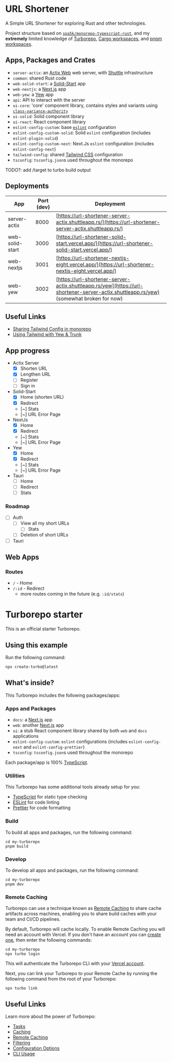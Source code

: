 # URL Shortener

A Simple URL Shortener for exploring Rust and other technologies.

Project structure based on [`spa5k/monorepo-typescript-rust`](https://github.com/spa5k/monorepo-typescript-rust), and my **extremely**
limited knowledge of
[Turborepo](https://turbo.build/repo),
[Cargo workspaces](https://doc.rust-lang.org/book/ch14-03-cargo-workspaces.html),
and
[pnpm workspaces](https://pnpm.io/workspaces).

## Apps, Packages and Crates

- `server-actix`: an [Actix Web](https://actix.rs/) web server, with [Shuttle](https://www.shuttle.rs/) infrastructure
- `common`: shared Rust code
- `web-solid-start`: a [Solid-Start](https://start.solidjs.com/) app
- `web-nextjs`: a [Next.js](https://nextjs.org/) app
- `web-yew`: a [Yew](https://yew.rs/) app
- `api`: API to interact with the server
- `ui-core`: 'core' component library, contains styles and variants using [`class-variance-authority`](https://cva.style/)
- `ui-solid`: Solid component library
- `ui-react`: React component library
- `eslint-config-custom`: base [`eslint`](https://eslint.org/) configuration
- `eslint-config-custom-solid`: Solid `eslint` configuration (includes `eslint-plugin-solid`)
- `eslint-config-custom-next`: Next.Js `eslint` configuration (includes `eslint-config-next`)
- `tailwind-config`: shared [Tailwind CSS](https://tailwindcss.com/) configuration
- `tsconfig`: `tsconfig.json`s used throughout the monorepo

TODO?: add /target to turbo build output

## Deployments

| App             | Port (dev) | Deployment                                                                                                                             |
|-----------------|------------|----------------------------------------------------------------------------------------------------------------------------------------|
| server-actix    | 8000       | [https://url-shortener-server-actix.shuttleapp.rs/](https://url-shortener-server-actix.shuttleapp.rs/)                                 |
| web-solid-start | 3000       | [https://url-shortener-solid-start.vercel.app/](https://url-shortener-solid-start.vercel.app/)                                         |
| web-nextjs      | 3001       | [https://url-shortener-nextjs-eight.vercel.app/](https://url-shortener-nextjs-eight.vercel.app/)                                       |
| web-yew         | 3002       | [https://url-shortener-server-actix.shuttleapp.rs/yew](https://url-shortener-server-actix.shuttleapp.rs/yew) (somewhat broken for now) |

## Useful Links

- [Sharing Tailwind Config in monorepo](https://github.com/vercel/turbo/tree/main/examples/with-tailwind)
- [Using Tailwind with Yew & Trunk](https://dev.to/arctic_hen7/how-to-set-up-tailwind-css-with-yew-and-trunk-il9)

## App progress

- Actix Server
  - [x] Shorten URL
  - [x] Lengthen URL
  - [ ] Register
  - [ ] Sign in
- Solid-Start
  - [x] Home (shorten URL)
  - [x] Redirect
  - [~] Stats
  - [~] URL Error Page
- NextJs
  - [x] Home
  - [x] Redirect
  - [~] Stats
  - [~] URL Error Page
- Yew
  - [x] Home
  - [x] Redirect
  - [~] Stats
  - [~] URL Error Page
- Tauri
  - [ ] Home
  - [ ] Redirect
  - [ ] Stats

### Roadmap

- [ ] Auth
  - [ ] View all my short URLs
    - [ ] Stats
  - [ ] Deletion of short URLs
- [ ] Tauri

## Web Apps

### Routes

- `/` - Home
- `/:id` - Redirect
  - more routes coming in the future (e.g. `:id/stats`)

# Turborepo starter

This is an official starter Turborepo.

## Using this example

Run the following command:

```sh
npx create-turbo@latest
```

## What's inside?

This Turborepo includes the following packages/apps:

### Apps and Packages

- `docs`: a [Next.js](https://nextjs.org/) app
- `web`: another [Next.js](https://nextjs.org/) app
- `ui`: a stub React component library shared by both `web` and `docs` applications
- `eslint-config-custom`: `eslint` configurations (includes `eslint-config-next` and `eslint-config-prettier`)
- `tsconfig`: `tsconfig.json`s used throughout the monorepo

Each package/app is 100% [TypeScript](https://www.typescriptlang.org/).

### Utilities

This Turborepo has some additional tools already setup for you:

- [TypeScript](https://www.typescriptlang.org/) for static type checking
- [ESLint](https://eslint.org/) for code linting
- [Prettier](https://prettier.io) for code formatting

### Build

To build all apps and packages, run the following command:

```
cd my-turborepo
pnpm build
```

### Develop

To develop all apps and packages, run the following command:

```
cd my-turborepo
pnpm dev
```

### Remote Caching

Turborepo can use a technique known as [Remote Caching](https://turbo.build/repo/docs/core-concepts/remote-caching) to share cache artifacts across machines, enabling you to share build caches with your team and CI/CD pipelines.

By default, Turborepo will cache locally. To enable Remote Caching you will need an account with Vercel. If you don't have an account you can [create one](https://vercel.com/signup), then enter the following commands:

```
cd my-turborepo
npx turbo login
```

This will authenticate the Turborepo CLI with your [Vercel account](https://vercel.com/docs/concepts/personal-accounts/overview).

Next, you can link your Turborepo to your Remote Cache by running the following command from the root of your Turborepo:

```
npx turbo link
```

## Useful Links

Learn more about the power of Turborepo:

- [Tasks](https://turbo.build/repo/docs/core-concepts/monorepos/running-tasks)
- [Caching](https://turbo.build/repo/docs/core-concepts/caching)
- [Remote Caching](https://turbo.build/repo/docs/core-concepts/remote-caching)
- [Filtering](https://turbo.build/repo/docs/core-concepts/monorepos/filtering)
- [Configuration Options](https://turbo.build/repo/docs/reference/configuration)
- [CLI Usage](https://turbo.build/repo/docs/reference/command-line-reference)
